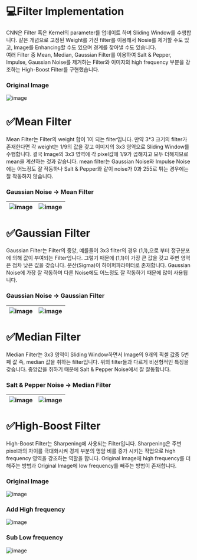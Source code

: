 # 💻Filter Implementation
CNN은 Filter 혹은 Kernel의 parameter를 업데이트 하며 Sliding Window를 수행합니다. 같은 개념으로 고정된 Weight를 가진 filter를 이용해서 Nosie를 제거할 수도 있고, Image를 Enhancing할 수도 있으며 경계를 찾아낼 수도 있습니다.  
여러 Filter 중 Mean, Median, Gaussian Filter를 이용하여 Salt & Pepper, Impulse, Gaussian Noise를 제거하는 Filter와 이미지의 high frequency 부분을 강조하는 High-Boost Filter를 구현했습니다.

### Original Image
![image](https://github.com/Pulyong/Early_Vision_Project/assets/76218918/637333cd-51a8-4dd5-8683-4caa842f5e9e)

# ✅Mean Filter
Mean Filter는 Filter의 weight 합이 1이 되는 filter입니다. 만약 3*3 크기의 filter가 존재한다면 각 weight는 1/9의 값을 갖고 이미지의 3x3 영역으로 Sliding Window를 수행합니다. 결국 Image의 3x3 영역에 각 pixel값에 1/9가 곱해지고 모두 더해지므로 mean을 계산하는 것과 같습니다. mean filter는 Gaussian Noise와 Impulse Noise에는 어느정도 잘 작동하나 Salt & Pepper와 같이 noise가 0과 255로 튀는 경우에는 잘 작동하지 않습니다.

### Gaussian Noise -> Mean Filter
![image](https://github.com/Pulyong/Early_Vision_Project/assets/76218918/061f3251-744c-4153-a4e7-9ab9b20b6b9d) |![image](https://github.com/Pulyong/Early_Vision_Project/assets/76218918/0afd6d48-6dfb-464a-88b7-38f792a65281)
--- | --- | 

# ✅Gaussian Filter
Gaussian Filter는 Filter의 중앙, 예를들어 3x3 filter의 경우 (1,1),으로 부터 정규분포에 의해 값이 부여되는 Filter입니다. 그렇기 때문에 (1,1)이 가장 큰 값을 갖고 주변 영역은 점차 낮은 값을 갖습니다. 분산(Sigma)이 하이퍼파라미터로 존재합니다. Gaussian Noise에 가장 잘 작동하며 다른 Noise에도 어느정도 잘 작동하기 때문에 많이 사용됩니다.

### Gaussian Noise -> Gaussian Filter
![image](https://github.com/Pulyong/Early_Vision_Project/assets/76218918/061f3251-744c-4153-a4e7-9ab9b20b6b9d) |![image](https://github.com/Pulyong/Early_Vision_Project/assets/76218918/c76ecf48-090a-4eb5-bd85-596fb83dd16a)
--- | --- | 

# ✅Median Filter
Median Filter는 3x3 영역이 Sliding Window하면서 Image의 9개의 픽셀 값중 5번 째 값 즉, median 값을 취하는 filter입니다. 위의 filter들과 다르게 비선형적인 특징을 갖습니다. 중앙값을 취하기 때문에 Salt & Pepper Noise에서 잘 잘동합니다.

### Salt & Pepper Noise -> Median Filter
![image](https://github.com/Pulyong/Early_Vision_Project/assets/76218918/e4d814e0-e403-4f22-bc89-9937a6d0bd6f) |![image](https://github.com/Pulyong/Early_Vision_Project/assets/76218918/b2a26bdd-05b6-43ce-87a8-d81cb204520b)
--- | --- | 

# ✅High-Boost Filter
High-Boost Filter는 Sharpening에 사용되는 Filter입니다. Sharpening은 주변 pixel과의 차이를 극대화시켜 경계 부분의 명암 비를 증가 시키는 작업으로 high frequency 영역을 강조하는 역할을 합니다. Original Image에 high frequency를 더해주는 방법과 Original Image에 low frequency를 빼주는 방법이 존재합니다.

### Original Image
![image](https://github.com/Pulyong/Early_Vision_Project/assets/76218918/f50ca687-a572-4ff4-b8ea-97897418c98a)

### Add High frequency
![image](https://github.com/Pulyong/Early_Vision_Project/assets/76218918/0651d2b5-082e-480d-91da-e6ee17368f45)

### Sub Low frequency
![image](https://github.com/Pulyong/Early_Vision_Project/assets/76218918/78652a81-f1f6-40c3-af35-40f897996662)
